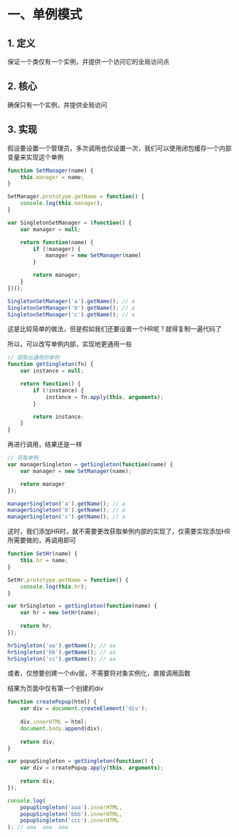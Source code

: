 # 一、单例模式

## 1. 定义

保证一个类仅有一个实例，并提供一个访问它的全局访问点

## 2. 核心

确保只有一个实例，并提供全局访问

## 3. 实现

假设要设置一个管理员，多次调用也仅设置一次，我们可以使用闭包缓存一个内部变量来实现这个单例

```javascript
function SetManager(name) {
    this.manager = name;
}

SetManager.prototype.getName = function() {
    console.log(this.manager);
}

var SingletonSetManager = (function() {
    var manager = null;

    return function(name) {
        if (!manager) {
            manager = new SetManager(name)
        }

        return manager;
    }
})();

SingletonSetManager('a').getName(); // a
SingletonSetManager('b').getName(); // a
SingletonSetManager('c').getName(); // a
```

这是比较简单的做法，但是假如我们还要设置一个HR呢？就得复制一遍代码了

所以，可以改写单例内部，实现地更通用一些

```javascript
// 提取出通用的单例
function getSingleton(fn) {
    var instance = null;

    return function() {
        if (!instance) {
            instance = fn.apply(this, arguments);
        }

        return instance;
    }
}
```

再进行调用，结果还是一样

```javascript
// 获取单例
var managerSingleton = getSingleton(function(name) {
    var manager = new SetManager(name);

    return manager
});

managerSingleton('a').getName(); // a
managerSingleton('b').getName(); // a
managerSingleton('c').getName(); // a
```

这时，我们添加HR时，就不需要更改获取单例内部的实现了，仅需要实现添加HR所需要做的，再调用即可

```javascript
function SetHr(name) {
    this.hr = name;
}

SetHr.prototype.getName = function() {
    console.log(this.hr);
}

var hrSingleton = getSingleton(function(name) {
    var hr = new SetHr(name);
    
    return hr;
});

hrSingleton('aa').getName(); // aa
hrSingleton('bb').getName(); // aa
hrSingleton('cc').getName(); // aa
```

或者，仅想要创建一个div层，不需要将对象实例化，直接调用函数

结果为页面中仅有第一个创建的div

```javascript
function createPopup(html) {
    var div = document.createElement('div');
    
    div.innerHTML = html;
    document.body.append(div);
    
    return div;
}

var popupSingleton = getSingleton(function() {
    var div = createPopup.apply(this, arguments);
    
    return div;
});

console.log(
    popupSingleton('aaa').innerHTML,
    popupSingleton('bbb').innerHTML,
    popupSingleton('ccc').innerHTML
); // aaa  aaa  aaa
```

